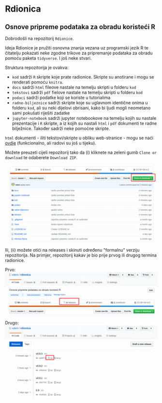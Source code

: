 # Rdionica
## Osnove pripreme podataka za obradu koristeći R

Dobrodošli na repozitorij `Rdionice`.

Ideja Rdionice je pružiti osnovna znanja vezana uz programski jezik R te
čitatelju pokazati neke zgodne trikove za pripremanje podataka za obradu pomoću
paketa `tidyverse`. I još neke stvari.

Struktura repozitorija je ovakva:
- `kod` sadrži `R` skripte koje prate radionice. Skripte su anotirane i mogu se
    renderati pomoću `knitra`.
- `docs` sadrži `html` fileove nastale na temelju skripti u folderu `kod`
- `tekstovi` sadrži `pdf` fielove nastale na temelju skripti u folderu `kod`
- `podaci` sadrži podatke koji se koriste u tutorialima
- `radne-biljeznice` sadrži skripte koje su uglavnom identične onima u folderu
    `kod`, ali su neki dijelovi obrisani, kako bi ljudi mogli neometano sami
    pokušati riješiti zadatke
- `jupyter-notebook` sadrži jupyter notebookove na temelju kojih su nastale
    prezentacije i `R` skripte, a iz kojih su nastali `html` i `pdf` dokumenti
    te radne bilježnice. Također sadrži neke pomoćne skripte.

`html` dokumenti - iliti tekstovi/skripte u obliku web-stranice - mogu se naći [ovdje](https://vdeni.github.io/rdionica/) (funkcionalno, ali radovi su još u tijeku).

Možete preuzeti cijeli repozitorij tako da (i) kliknete na zeleni gumb `Clone or
download` te odaberete `Download ZIP`.

![clone-or-dl](https://raw.githubusercontent.com/vdeni/rdionica/master/slike/clone-dl.png)

Ili, (ii) možete otići na releases i skinuti određenu "formalnu" verziju
repozitorija. Na primjer, repozitorij kakav je bio prije prvog ili drugog
termina radionice.

Prvo:
![release](https://github.com/vdeni/rdionica/blob/master/slike/releases.png?raw=true)

Drugo:
![zip](https://github.com/vdeni/rdionica/blob/master/slike/zip.png?raw=true)
